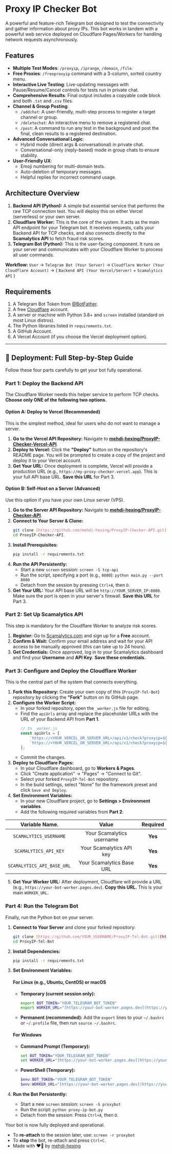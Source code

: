 # Proxy IP Checker Bot

A powerful and feature-rich Telegram bot designed to test the connectivity and gather information about proxy IPs. This bot works in tandem with a powerful web service deployed on Cloudflare Pages/Workers for handling network requests asynchronously.

## Features

* **Multiple Test Modes**: `/proxyip`, `/iprange`, `/domain`, `/file`.
* **Free Proxies**: `/freeproxyip` command with a 3-column, sorted country menu.
* **Interactive Live Testing**: Live-updating messages with Pause/Resume/Cancel controls for tests run in private chat.
* **Comprehensive Results**: Final output includes a copyable code block and both `.txt` and `.csv` files.
* **Channel & Group Posting**:
    * `/addchat`: A user-friendly, multi-step process to register a target channel or group.
    * `/deletechat`: An interactive menu to remove a registered chat.
    * `/post`: A command to run any test in the background and post the final, clean results to a registered destination.
* **Advanced Conversational Logic**:
    * Hybrid mode (direct args & conversational) in private chat.
    * Conversational-only (reply-based) mode in group chats to ensure stability.
* **User-Friendly UX**:
    * Emoji numbering for multi-domain tests.
    * Auto-deletion of temporary messages.
    * Helpful replies for incorrect command usage.

## Architecture Overview

1.  **Backend API (Python):** A simple but essential service that performs the raw TCP connection test. You will deploy this on either Vercel (serverless) or your own server.
2.  **Cloudflare Worker:** This is the core of the system. It acts as the main API endpoint for your Telegram bot. It receives requests, calls your Backend API for TCP checks, and also connects directly to the **Scamalytics API** to fetch fraud risk scores.
3.  **Telegram Bot (Python):** This is the user-facing component. It runs on your server and communicates with your Cloudflare Worker to process all user commands.

**Workflow:**
`User` -> `Telegram Bot (Your Server)` -> `Cloudflare Worker (Your Cloudflare Account)` -> ( `Backend API (Your Vercel/Server)` + `Scamalytics API` )

## Requirements

1.  A Telegram Bot Token from [@BotFather](https://t.me/BotFather).
2.  A free [Cloudflare](https://www.cloudflare.com/) account.
3.  A server or machine with Python 3.8+ and `screen` installed (standard on most Linux distros).
4.  The Python libraries listed in `requirements.txt`.
5.  A GitHub Account.
6.  A Vercel Account (if you choose the Vercel deployment option).

---

## 🚀 Deployment: Full Step-by-Step Guide

Follow these four parts carefully to get your bot fully operational.

### Part 1: Deploy the Backend API

The Cloudflare Worker needs this helper service to perform TCP checks. **Choose only ONE of the following two options.**

#### Option A: Deploy to Vercel (Recommended)

This is the simplest method, ideal for users who do not want to manage a server.

1.  **Go to the Vercel API Repository:** Navigate to [**mehdi-hexing/ProxyIP-Checker-Vercel-API**](https://github.com/mehdi-hexing/ProxyIP-Checker-Vercel-API).
2.  **Deploy to Vercel:** Click the **"Deploy"** button on the repository's README page. You will be prompted to create a copy of the project and deploy it to your Vercel account.
3.  **Get Your URL:** Once deployment is complete, Vercel will provide a production URL (e.g., `https://my-proxy-checker.vercel.app`). This is your full API base URL. **Save this URL** for Part 3.

#### Option B: Self-Host on a Server (Advanced)

Use this option if you have your own Linux server (VPS).

1.  **Go to the Server API Repository:** Navigate to [**mehdi-hexing/ProxyIP-Checker-API**](https://github.com/mehdi-hexing/ProxyIP-Checker-API).
2.  **Connect to Your Server & Clone:**
    ```bash
    git clone [https://github.com/mehdi-hexing/ProxyIP-Checker-API.git](https://github.com/mehdi-hexing/ProxyIP-Checker-API.git)
    cd ProxyIP-Checker-API
    ```
3.  **Install Prerequisites:**
    ```bash
    pip install -r requirements.txt
    ```
4.  **Run the API Persistently:**
    * Start a new `screen` session: `screen -S tcp-api`
    * Run the script, specifying a port (e.g., `8080`): `python main.py --port 8080`
    * Detach from the session by pressing `Ctrl+A`, then `D`.
5.  **Get Your URL:** Your API base URL will be `http://YOUR_SERVER_IP:8080`. Make sure the port is open in your server's firewall. **Save this URL** for Part 3.

### Part 2: Set Up Scamalytics API

This step is mandatory for the Cloudflare Worker to analyze risk scores.

1.  **Register:** Go to [Scamalytics.com](https://scamalytics.com/) and sign up for a **Free** account.
2.  **Confirm & Wait:** Confirm your email address and wait for your API access to be manually approved (this can take up to 24 hours).
3.  **Get Credentials:** Once approved, log in to your Scamalytics dashboard and find your **Username** and **API Key**. **Save these credentials.**

### Part 3: Configure and Deploy the Cloudflare Worker

This is the central part of the system that connects everything.

1.  **Fork this Repository:** Create your own copy of this (`ProxyIP-Tel-Bot`) repository by clicking the **"Fork"** button on its GitHub page.
2.  **Configure the Worker Script:**
    * In your forked repository, open the `_worker.js` file for editing.
    * Find the `apiUrls` array and replace the placeholder URLs with the URL of your Backend API from **Part 1**.
        ```javascript
        // In _worker.js
        const apiUrls = [
            `https://<YOUR_VERCEL_OR_SERVER_URL>/api/v1/check?proxyip=${encodeURIComponent(proxyIPInput)}`,
            `https://<YOUR_VERCEL_OR_SERVER_URL>/api/v1/check?proxyip=${encodeURIComponent(proxyIPInput)}`
        ];
        ```
    * Commit the changes.
3.  **Deploy to Cloudflare Pages:**
    * In your Cloudflare dashboard, go to **Workers & Pages**.
    * Click "Create application" -> "Pages" -> "Connect to Git".
    * Select your forked `ProxyIP-Tel-Bot` repository.
    * In the build settings, select "None" for the framework preset and click `Save and Deploy`.
4.  **Set Environment Variables:**
    * In your new Cloudflare project, go to **Settings > Environment variables**.
    * Add the following required variables from **Part 2**:

|       Variable Name.       |            Value            | Required |
| :------------------------: |  :-----------------------:  | :------: |
| `SCAMALYTICS_USERNAME`     | Your Scamalytics username   | **Yes**  |
| `SCAMALYTICS_API_KEY`      | Your Scamalytics API key    | **Yes**  |
| `SCAMALYTICS_API_BASE_URL` | Your Scamalytics Base URL   | **Yes**  |

5.  **Get Your Worker URL:** After deployment, Cloudflare will provide a URL (e.g., `https://your-bot-worker.pages.dev`). **Copy this URL.** This is your main `WORKER_URL`.

### Part 4: Run the Telegram Bot

Finally, run the Python bot on your server.

1.  **Connect to Your Server** and clone your forked repository:
    ```bash
    git clone [https://github.com/YOUR_USERNAME/ProxyIP-Tel-Bot.git](https://github.com/YOUR_USERNAME/ProxyIP-Tel-Bot.git)
    cd ProxyIP-Tel-Bot
    ```
2.  **Install Dependencies:**
    ```bash
    pip install -r requirements.txt
    ```
3.  **Set Environment Variables:**

    #### For Linux (e.g., Ubuntu, CentOS) or macOS
    * **Temporary (current session only):**
        ```bash
        export BOT_TOKEN="YOUR_TELEGRAM_BOT_TOKEN"
        export WORKER_URL="[https://your-bot-worker.pages.dev](https://your-bot-worker.pages.dev)"
        ```
    * **Permanent (recommended):** Add the `export` lines to your `~/.bashrc` or `~/.profile` file, then run `source ~/.bashrc`.

    #### For Windows
    * **Command Prompt (Temporary):**
        ```cmd
        set BOT_TOKEN="YOUR_TELEGRAM_BOT_TOKEN"
        set WORKER_URL="[https://your-bot-worker.pages.dev](https://your-bot-worker.pages.dev)"
        ```
    * **PowerShell (Temporary):**
        ```powershell
        $env:BOT_TOKEN="YOUR_TELEGRAM_BOT_TOKEN"
        $env:WORKER_URL="[https://your-bot-worker.pages.dev](https://your-bot-worker.pages.dev)"
        ```

4.  **Run the Bot Persistently:**
    * Start a new `screen` session: `screen -S proxybot`
    * Run the script: `python proxy-ip-bot.py`
    * Detach from the session: Press `Ctrl+A`, then `D`.

Your bot is now fully deployed and operational.

* To **re-attach** to the session later, use: `screen -r proxybot`
* To **stop** the bot, re-attach and press `Ctrl+C`.
* Made with ❤️‍🔥 by [mehdi-hexing](t.me/mehdiasmart)
